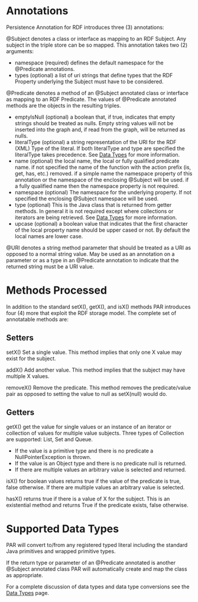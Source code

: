 Annotations
=====

Persistence Annotation for RDF introduces three (3) annotations:

@Subject denotes a class or interface as mapping to an RDF Subject.  Any subject in the triple store can be so mapped.  This annotation takes two (2) arguments:
* namespace (required) defines the default namespace for the @Predicate annotations.
* types (optional) a list of uri strings that define types that the RDF Property underlying the Subject must have to be considered.

@Predicate denotes a method of an @Subject annotated class or interface as mapping to an RDF Predicate.  The values of @Predicate annotated methods are the objects in the resulting triples.
* emptyIsNull (optional) a boolean that, if true, indicates that empty strings should be treated as nulls.  Empty string values will not be inserted into the graph and, if read from the graph, will be returned as nulls.
* literalType (optional) a string representation of the URI for the RDF (XML) Type of the literal.  If both literalType and type are specified the literalType takes precedence.  See [Data Types](./dataTypes.html) for more information.  
* name (optional) the local name, the local or fully qualified predicate name. if not specified the name of the function with the action prefix (is, get, has, etc.) removed.  if a simple name the namespace property of this annotation or the namespace of the enclosing @Subject will be used.  if a fully qualified name then the namespace property is not required.  
* namespace (optional) The namespace for the underlying property.  If not specified the enclosing @Subject namespace will be used.
* type (optional) This is the Java class that is returned from getter methods.  In general it is not required except where collections or iterators are being retrieved.  See [Data Types](./dataTypes.html) for more information. 
* upcase (optional) a boolean value that indicates that the first character of the local property name should be upper cased or not.  By default the local names are lower case.

@URI denotes a string method parameter that should be treated as a URI as opposed to a normal string value.  May be used as an annotation on a parameter or as a type in an @Predicate annotation to indicate that the returned string must be a URI value.

Methods Processed
===

In addition to the standard setX(), getX(), and isX() methods PAR introduces four (4) more that exploit the RDF storage model.  The complete set of annotatable methods are: 

Setters
---

setX() Set a single value.  This method implies that only one X value may exist for the subject.

addX() Add another value.  This method implies that the subject may have multiple X values.

removeX() Remove the predicate.  This method removes the predicate/value pair as opposed to setting the value to null as setX(null) would do. 


Getters
---

getX() get the value for single values or an instance of an iterator or collection of values for multiple value subjects.  Three types of Collection are supported: List, Set and Queue. 
- If the value is a primitive type and there is no predicate a NullPointerException is thrown.
- If the value is an Object type and there is no predicate null is returned.
- If there are multiple values an arbitrary value is selected and returned.

isX() for boolean values returns true if the value of the predicate is true, false otherwise.  If there are multiple values an arbitrary value is selected.

hasX() returns true if there is a value of X for the subject.  This is an existential method and returns True if the predicate exists, false otherwise.  


Supported Data Types
===

PAR will convert to/from any registered typed literal including the standard Java primitives and wrapped primitive types.

If the return type or parameter of an @Predicate annotated is another @Subject annotated class PAR will automatically create and map the class as appropriate.

For a complete discussion of data types and data type conversions see the [Data Types](./dataTypes.html) page.

